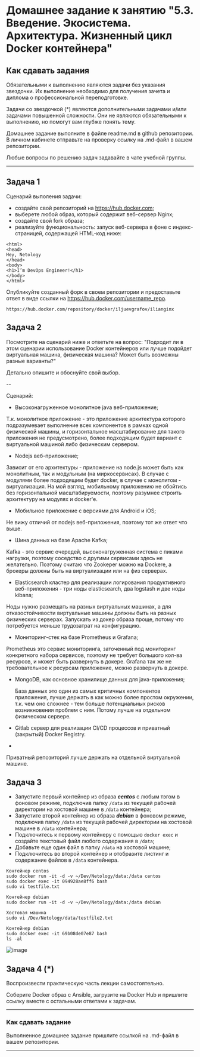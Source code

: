 
# Домашнее задание к занятию "5.3. Введение. Экосистема. Архитектура. Жизненный цикл Docker контейнера"

## Как сдавать задания

Обязательными к выполнению являются задачи без указания звездочки. Их выполнение необходимо для получения зачета и диплома о профессиональной переподготовке.

Задачи со звездочкой (*) являются дополнительными задачами и/или задачами повышенной сложности. Они не являются обязательными к выполнению, но помогут вам глубже понять тему.

Домашнее задание выполните в файле readme.md в github репозитории. В личном кабинете отправьте на проверку ссылку на .md-файл в вашем репозитории.

Любые вопросы по решению задач задавайте в чате учебной группы.

---

## Задача 1

Сценарий выполения задачи:

- создайте свой репозиторий на https://hub.docker.com;
- выберете любой образ, который содержит веб-сервер Nginx;
- создайте свой fork образа;
- реализуйте функциональность:
запуск веб-сервера в фоне с индекс-страницей, содержащей HTML-код ниже:
```
<html>
<head>
Hey, Netology
</head>
<body>
<h1>I’m DevOps Engineer!</h1>
</body>
</html>
```
Опубликуйте созданный форк в своем репозитории и предоставьте ответ в виде ссылки на https://hub.docker.com/username_repo.
```
https://hub.docker.com/repository/docker/iljuevgrafov/ilianginx
```
## Задача 2

Посмотрите на сценарий ниже и ответьте на вопрос:
"Подходит ли в этом сценарии использование Docker контейнеров или лучше подойдет виртуальная машина, физическая машина? Может быть возможны разные варианты?"

Детально опишите и обоснуйте свой выбор.

--

Сценарий:

- Высоконагруженное монолитное java веб-приложение;

Т.к. монолитное приложение - это приложение архитектура которого подразумевает выполнение всех компонентов в рамках одной физической машины, и горизонтальное масштабирование для такого приложения не предусмотрено, более подходящим будет вариант с виртуальной машиной либо физическим сервером.

- Nodejs веб-приложение;

Зависит от его архитектуры - приложение на node.js может быть как монолитным, так и модульным (на миркосервисах). В случае с модулями более подходящим будет docker, в случае с монолитом - виртуализация. На мой взгляд, мобильному приложению не обойтись без горизонтальной масштабируемости, поэтому разумнее строить архитектуру на модулях и docker'е.

- Мобильное приложение c версиями для Android и iOS;

Не вижу отличий от nodejs веб-приложения, поэтому тот же ответ что выше.

- Шина данных на базе Apache Kafka;

Kafka - это сервис очередей, высоконагруженная система c пиками нагрузки, поэтому соседство с другими сервисами здесь не желательно. Поэтому считаю что Zookeper можно на Dockere, а брокеры должны быть на виртуализации или на физ серверах.

- Elasticsearch кластер для реализации логирования продуктивного веб-приложения - три ноды elasticsearch, два logstash и две ноды kibana;

Ноды нужно размещать на разных виртуальных машинах, а для отказостойчивости виртуальные машины должны быть на разных физических серверах.
Запускать из докер образа проще, потому что потребуется меньше трудозатрат на конфигурацию.

- Мониторинг-стек на базе Prometheus и Grafana;

Prometheus это сервис мониторинга, заточенный под мониторинг конкретного набора сервисов, поэтому не требует большого кол-ва ресурсов, и может быть развернуть в докере.
Grafana так же не требовательное к ресурсам приложение, можно развернуть в докере.

- MongoDB, как основное хранилище данных для java-приложения;

  База данных это один из самых критичных компонентов приложения, лучше держать в как можно более простом окружении, т.к. чем оно сложнее - тем больше потенциальных рисков возникновения проблем с ним. Потому лучше на отдельном физическом сервере. 

- Gitlab сервер для реализации CI/CD процессов и приватный (закрытый) Docker Registry. 
-  
Приватный репозиторий лучше держать на отдельной виртуальной машине.

## Задача 3

- Запустите первый контейнер из образа ***centos*** c любым тэгом в фоновом режиме, подключив папку ```/data``` из текущей рабочей директории на хостовой машине в ```/data``` контейнера;
- Запустите второй контейнер из образа ***debian*** в фоновом режиме, подключив папку ```/data``` из текущей рабочей директории на хостовой машине в ```/data``` контейнера;
- Подключитесь к первому контейнеру с помощью ```docker exec``` и создайте текстовый файл любого содержания в ```/data```;
- Добавьте еще один файл в папку ```/data``` на хостовой машине;
- Подключитесь во второй контейнер и отобразите листинг и содержание файлов в ```/data``` контейнера.

```
Контейнер centos
sudo docker run -it -d -v ~/Dev/Netology/data:/data centos
sudo docker exec -it 094928ae8ff6 bash 
sudo vi testfile.txt

Контейнер debian
sudo docker run -it -d -v ~/Dev/Netology/data:/data debian

Хостовая машина
sudo vi /Dev/Netology/data/testfile2.txt

Контейнер debian
sudo docker exec -it 69b08de07e87 bash
ls -al
```
![image](https://user-images.githubusercontent.com/48878229/144739010-3e0814a2-c9f4-4c24-84a9-ae94fc0e15d2.png)




## Задача 4 (*)

Воспроизвести практическую часть лекции самостоятельно.

Соберите Docker образ с Ansible, загрузите на Docker Hub и пришлите ссылку вместе с остальными ответами к задачам.


---

### Как cдавать задание

Выполненное домашнее задание пришлите ссылкой на .md-файл в вашем репозитории.

---
